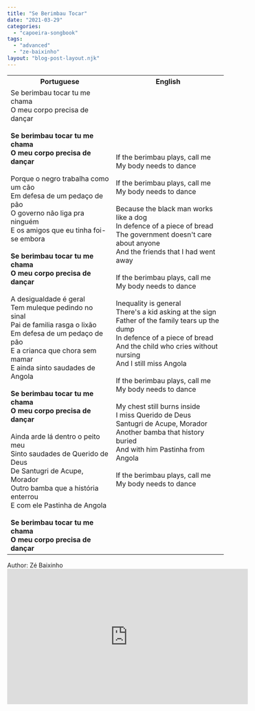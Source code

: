 ```yaml
---
title: "Se Berimbau Tocar"
date: "2021-03-29"
categories: 
  - "capoeira-songbook"
tags: 
  - "advanced"
  - "ze-baixinho"
layout: "blog-post-layout.njk"
---
```


<table class="capoeira-table">
    <tr class="header-row">
        <th>Portuguese</th>
        <th>English</th>
    </tr>
    <tr>
        <td>Se berimbau tocar tu me chama<br>O meu corpo precisa de dançar<br><br><strong>Se berimbau tocar tu me chama<br>O meu corpo precisa de dançar</strong><br><br>Porque o negro trabalha como um cão<br>Em defesa de um pedaço de pão<br>O governo não liga pra ninguém<br>E os amigos que eu tinha foi-se embora<br><br><strong>Se berimbau tocar tu me chama<br>O meu corpo precisa de dançar</strong><br><br>A desigualdade é geral<br>Tem muleque pedindo no sinal<br>Pai de familia rasga o lixão<br>Em defesa de um pedaço de pão<br>E a crianca que chora sem mamar<br>E ainda sinto saudades de Angola<br><br><strong>Se berimbau tocar tu me chama<br>O meu corpo precisa de dançar</strong><br><br>Ainda arde lá dentro o peito meu<br>Sinto saudades de Querido de Deus<br>De Santugri de Acupe, Morador<br>Outro bamba que a história enterrou<br>E com ele Pastinha de Angola<br><br><strong>Se berimbau tocar tu me chama<br>O meu corpo precisa de dançar</strong></td>
        <td>If the berimbau plays, call me<br>My body needs to dance<br><br>If the berimbau plays, call me<br>My body needs to dance<br><br>Because the black man works like a dog<br>In defence of a piece of bread<br>The government doesn't care about anyone<br>And the friends that I had went away<br><br>If the berimbau plays, call me<br>My body needs to dance<br><br>Inequality is general<br>There's a kid asking at the sign<br>Father of the family tears up the dump<br>In defence of a piece of bread<br>And the child who cries without nursing<br>And I still miss Angola<br><br>If the berimbau plays, call me<br>My body needs to dance<br><br>My chest still burns inside<br>I miss Querido de Deus<br>Santugri de Acupe, Morador<br>Another bamba that history buried<br>And with him Pastinha from Angola<br><br>If the berimbau plays, call me<br>My body needs to dance</td>
    </tr>
</table>

<figcaption>
Author: Zé Baixinho
</figcaption>

<iframe width="560" height="315" src="https://www.youtube.com/embed/6z2uMYHs4Qs" title="YouTube video player" frameborder="0" allow="accelerometer; autoplay; clipboard-write; encrypted-media; gyroscope; picture-in-picture" allowfullscreen></iframe>
